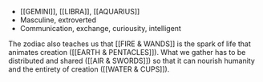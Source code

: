 

- [[GEMINI]], [[LIBRA]], [[AQUARIUS]]
- Masculine, extroverted
- Communication, exchange, curiousity, intelligent

The zodiac also teaches us that [[FIRE & WANDS]] is the spark of life that animates creation ([[EARTH & PENTACLES]]). What we gather has to be distributed and shared ([[AIR & SWORDS]]) so that it can nourish humanity and the entirety of creation ([[WATER & CUPS]]).